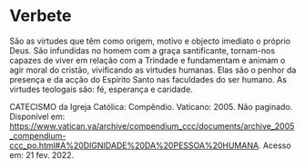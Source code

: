# Verbete
São as virtudes que têm como origem, motivo e objecto imediato o próprio Deus. São infundidas no homem com a graça santificante, tornam-nos capazes de viver em relação com a Trindade e fundamentam e animam o agir moral do cristão, vivificando as virtudes humanas. Elas são o penhor da presença e da acção do Espírito Santo nas faculdades do ser humano. As virtudes teologais são: fé, esperança e caridade.

CATECISMO da Igreja Católica: Compêndio. Vaticano: 2005. Não paginado. Disponível em: <https://www.vatican.va/archive/compendium_ccc/documents/archive_2005_compendium-ccc_po.html#A%20DIGNIDADE%20DA%20PESSOA%20HUMANA>. Acesso em: 21 fev. 2022.